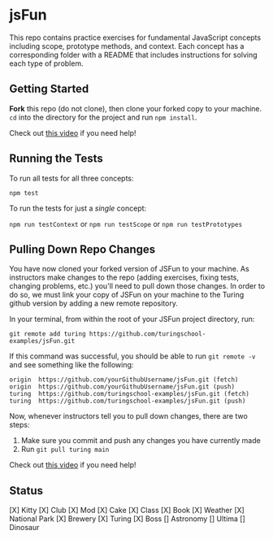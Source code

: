 # jsFun

This repo contains practice exercises for fundamental JavaScript concepts including scope, prototype methods, and context. Each concept has a corresponding folder with a README that includes instructions for solving each type of problem.

## Getting Started

**Fork** this repo (do not clone), then clone your forked copy to your machine. `cd` into the directory for the project and run `npm install`.

Check out [this video](https://vimeo.com/turing/review/388545928/baac6f5a2d) if you need help!

## Running the Tests

To run all tests for all three concepts:

`npm test`

To run the tests for just a *single* concept:

`npm run testContext` or  `npm run testScope` or  `npm run testPrototypes`

## Pulling Down Repo Changes

You have now cloned your forked version of JSFun to your machine. As instructors make changes to the repo (adding exercises, fixing tests, changing problems, etc.) you'll need to pull down those changes. In order to do so, we must link your copy of JSFun on your machine to the Turing github version by adding a new remote repository.

In your terminal, from within the root of your JSFun project directory, run:

`git remote add turing https://github.com/turingschool-examples/jsFun.git`

If this command was successful, you should be able to run `git remote -v` and see something like the following:

```
origin  https://github.com/yourGithubUsername/jsFun.git (fetch)
origin  https://github.com/yourGithubUsername/jsFun.git (push)
turing  https://github.com/turingschool-examples/jsFun.git (fetch)
turing  https://github.com/turingschool-examples/jsFun.git (push)
```

Now, whenever instructors tell you to pull down changes, there are two steps:

1. Make sure you commit and push any changes you have currently made
2. Run `git pull turing main`

Check out [this video](https://vimeo.com/turing/review/388550182/34823726eb) if you need help!

## Status
[X] Kitty
[X] Club
[X] Mod
[X] Cake
[X] Class
[X] Book
[X] Weather
[X] National Park
[X] Brewery
[X] Turing
[X] Boss
[] Astronomy
[] Ultima
[] Dinosaur
